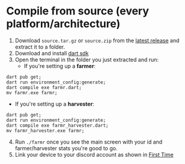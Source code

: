 # Compile from source (every platform/architecture)
1. Download ``source.tar.gz`` or ``source.zip`` from the [latest release](https://github.com/joaquimguimaraes/farmr/releases/latest) and extract it to a folder.
2. Download and install [dart sdk](https://dart.dev/get-dart)
3. Open the terminal in the folder you just extracted and run:
   - If you're setting up a **farmer**:
```
dart pub get; 
dart run environment_config:generate;
dart compile exe farmr.dart; 
mv farmr.exe farmr;
```
   - If you're setting up a **harvester**:
```
dart pub get; 
dart run environment_config:generate;
dart compile exe farmr_harvester.dart; 
mv farmr_harvester.exe farmr;
```
4. Run ``./farmr`` once you see the main screen with your id and farmer/harvester stats you're good to go.
5. Link your device to your discord account as shown in [First Time](./usage.md#First-time)